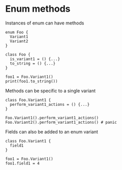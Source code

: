 # Enum methods
Instances of enum can have methods

```
enum Foo {
  Variant1
  Variant2
}

class Foo {
  is_variant1 = () {...}
  to_string = () {...}
}

foo1 = Foo.Variant1()
print(foo1.to_string())
```

Methods can be specific to a single variant

```
class Foo.Variant1 {
  perform_variant1_actions = () {...}
}

Foo.Variant1().perform_variant1_actions()
Foo.Variant2().perform_variant1_actions() # panic
```

Fields can also be added to an enum variant

```
class Foo.Variant1 {
  field1
}

foo1 = Foo.Variant1()
foo1.field1 = 4
```

